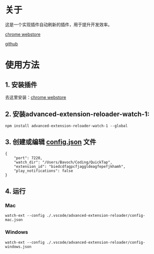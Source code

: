 # 关于
这是一个实现插件自动刷新的插件，用于提升开发效率。

[chrome webstore](https://chromewebstore.google.com/detail/advanced-extension-reload/hagknokdofkmojolcpbddjfdjhnjdkae)

[github](https://github.com/loftyshaky/advanced-extension-reloader)

# 使用方法

## 1. 安装插件
去这里安装：[chrome webstore](https://chromewebstore.google.com/detail/advanced-extension-reload/hagknokdofkmojolcpbddjfdjhnjdkae)

## 2. 安装advanced-extension-reloader-watch-1:
```
npm install advanced-extension-reloader-watch-1 --global
```

## 3. 创建或编辑 [config.json](config.json) 文件
```
{
    "port": 7220,  
    "watch_dir": "/Users/Bavoch/Coding/QuickTap",  
    "extension_id": "biedcdfagpcfjaggldeagfepefjkhamh", 
    "play_notifications": false
}
```

## 4. 运行

### Mac
```
watch-ext --config ./.vscode/advanced-extension-reloader/config-mac.json
```
### Windows
```
watch-ext --config ./.vscode/advanced-extension-reloader/config-windows.json
```
